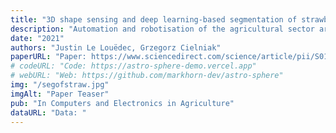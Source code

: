 ```yaml
---
title: "3D shape sensing and deep learning-based segmentation of strawberries"
description: "Automation and robotisation of the agricultural sector are seen as a viable solution to socio-economic challenges faced by this industry. This technology often relies on intelligent perception systems providing information about crops, plants and the entire environment. The challenges faced by traditional 2D vision systems can be addressed by modern 3D vision systems which enable straightforward localisation of objects, size and shape estimation, or handling of occlusions. So far, the use of 3D sensing was mainly limited to indoor or structured environments. In this paper, we evaluate modern sensing technologies including stereo and time-of-flight cameras for 3D perception of shape in agriculture and study their usability for segmenting out soft fruit from background based on their shape. To that end, we propose a novel 3D deep neural network which exploits the organised nature of information originating from the camera-based 3D sensors. We demonstrate the superior performance and efficiency of the proposed architecture compared to the state-of-the-art 3D networks. Through a simulated study, we also show the potential of the 3D sensing paradigm for object segmentation in agriculture and provide insights and analysis of what shape quality is needed and expected for further analysis of crops. The results of this work should encourage researchers and companies to develop more accurate and robust 3D sensing technologies to assure their wider adoption in practical agricultural applications."
date: "2021"
authors: "Justin Le Louëdec, Grzegorz Cielniak"
paperURL: "Paper: https://www.sciencedirect.com/science/article/pii/S0168169921003914?casa_token=I733zMkL2rsAAAAA:vwPzkz5US4Hn3Sdobw10dU0uSwI423M8VDmNAHfJc5joPhN_dHXlUcTXasGlBF_v9Zi5c3iJNQ"
# codeURL: "Code: https://astro-sphere-demo.vercel.app"
# webURL: "Web: https://github.com/markhorn-dev/astro-sphere"
img: "/segofstraw.jpg"
imgAlt: "Paper Teaser"
pub: "In Computers and Electronics in Agriculture"
dataURL: "Data: "
---
```


